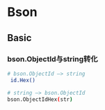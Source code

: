 # Bson

## Basic
### bson.ObjectId与string转化
```bash
# bson.ObjectId —> string
 id.Hex()

# string —> bson.ObjectId
bson.ObjectIdHex(str)

```